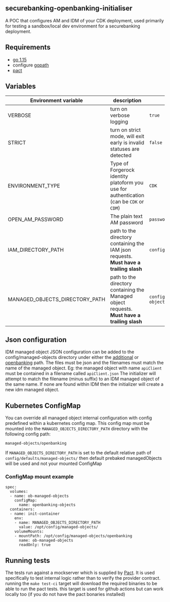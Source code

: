 ## securebanking-openbanking-initialiser
A POC that configures AM and IDM of your CDK deployment, used primarily for testing a sandbox/local dev environment for a securebanking deployment.

## Requirements

- [go 1.15](https://golang.org/doc/install)
- configure [gopath](https://golang.org/doc/gopath_code.html#GOPATH)
- [pact](https://github.com/pact-foundation/pact-go#installation-on-nix)

## Variables

| Environment variable  | description | default |
|-----------------------|-------------|---------|
| VERBOSE               | turn on verbose logging | `true` |
| STRICT                | turn on strict mode, will exit early is invalid statuses are detected | `false` |
| ENVIRONMENT_TYPE      | Type of Forgerock identity platoform you use for authentication (can be `CDK` or `CDM`) | `CDK` |
| OPEN_AM_PASSWORD      | The plain text AM password | `password` |
| IAM_DIRECTORY_PATH    | path to the directory containing the IAM json requests. **Must have a trailing slash** | `config/defaults/` |
| MANAGED_OBJECTS_DIRECTORY_PATH    | path to the directory containing the Managed object requests. **Must have a trailing slash** | `config/defaults/managed-objects/` |

## Json configuration
IDM managed object JSON configuration can be added to the config/managed-objects directory under either the [additional](./config/defaults/managed-objects/additional) or [openbanking](./config/defaults/managed-objects/openbanking) path. The files must be json and the filenames must match the name of the managed object.
Eg: the managed object with name `apiClient` must be contained in a filename called `apiClient.json`
The initializer will attempt to match the filename (minus suffix) to an IDM managed object of the same name. If none are found within IDM then the initializer will create a new idm managed object.

## Kubernetes ConfigMap
You can override all managed object internal configuration with config predefined within a kubernetes config map. This config map must be mounted into the `MANAGED_OBJECTS_DIRECTORY_PATH` directory with the following config path:

`managed-objects/openbanking`

If `MANAGED_OBJECTS_DIRECTORY_PATH` is set to the default relative path of `config/defaults/managed-objects/` then default prebaked managedObjects will be used and not your mounted ConfigMap

### ConfigMap mount example

```
spec:
  volumes:
  - name: ob-managed-objects
    configMap:
      name: openbanking-objects
  containers:
  - name: init-container
    env:
    - name: MANAGED_OBJECTS_DIRECTORY_PATH
      value: /opt/config/managed-objects/
    volumeMounts:
    - mountPath: /opt/config/managed-objects/openbanking
      name: ob-managed-objects
      readOnly: true

```

## Running tests
The tests run against a mockserver which is supplied by [Pact](https://docs.pact.io/). It is used specifically to test internal logic rather than to verify the provider contract.
running the `make test-ci` target will download the required binaries to be able to run the pact tests. this target is used for github actions but can work locally too (if you do not have the pact bonaries installed)